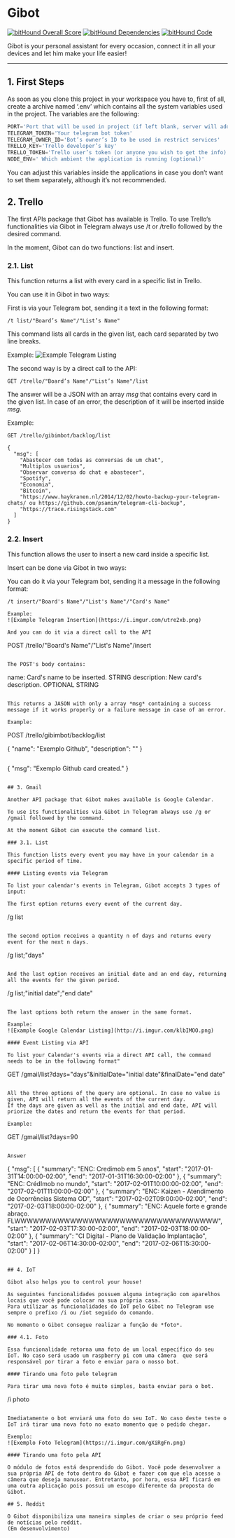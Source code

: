 # Gibot

[![bitHound Overall Score](https://www.bithound.io/github/guiconti/Gibot/badges/score.svg)](https://www.bithound.io/github/guiconti/Gibot)
[![bitHound Dependencies](https://www.bithound.io/github/guiconti/Gibot/badges/dependencies.svg)](https://www.bithound.io/github/guiconti/Gibot/master/dependencies/npm)
[![bitHound Code](https://www.bithound.io/github/guiconti/Gibot/badges/code.svg)](https://www.bithound.io/github/guiconti/Gibot)


Gibot is your personal assistant for every occasion, connect it in all your devices and let him make your life easier!

----
## 1. First Steps


As soon as you clone this project in your workspace you have to, first of all, create a archive named ‘.env’ which contains all the system variables used in the project. The variables are the following:

``` javascript
PORT='Port that will be used in project (if left blank, server will adopt 3101 by default)'
TELEGRAM_TOKEN='Your telegram bot token'
TELEGRAM_OWNER_ID='Bot’s owner’s ID to be used in restrict services'
TRELLO_KEY='Trello developer’s key'
TRELLO_TOKEN='Trello user’s token (or anyone you wish to get the info)'
NODE_ENV=' Which ambient the application is running (optional)'
```


You can adjust this variables inside the applications in case you don’t want to set them separately, although it’s not recommended.

## 2. Trello


The first APIs package that Gibot has available is Trello.
To use Trello’s functionalities via Gibot in Telegram always use /t or /trello followed by the desired command.


In the moment, Gibot can do two functions: list and insert.

### 2.1. List


This function returns a list with every card in a specific list in Trello.


You can use it in Gibot in two ways:

First is via your Telegram bot, sending it a text in the following format:

```
/t list/"Board’s Name"/"List’s Name"
```
This command lists all cards in the given list, each card separated by two line breaks.

Example:
![Example Telegram Listing](http://i.imgur.com/h1RYwkg.png)

The second way is by a direct call to the API:

```
GET /trello/"Board’s Name"/"List’s Name"/list
```
The answer will be a JSON with an array *msg* that contains every card in the given list.
In case of an error, the description of it will be inserted inside *msg*.

Example:

```
GET /trello/gibimbot/backlog/list
```

```
{
  "msg": [
    "Abastecer com todas as conversas de um chat",
    "Multiplos usuarios",
    "Observar conversa do chat e abastecer",
    "Spotify",
    "Economia",
    "Bitcoin",
    "https://www.haykranen.nl/2014/12/02/howto-backup-your-telegram-chats/ ou https://github.com/psamim/telegram-cli-backup",
    "https://trace.risingstack.com"
  ]
}
```

### 2.2. Insert

This function allows the user to insert a new card inside a specific list.

Insert can be done via Gibot in two ways:

You can do it via your Telegram bot, sending it a message in the following format:

```
/t insert/"Board's Name"/"List's Name"/"Card's Name"

Example:
![Example Telegram Insertion](https://i.imgur.com/utre2xb.png)

And you can do it via a direct call to the API

```
POST /trello/"Board's Name"/"List's Name"/insert
```

The POST's body contains:
```
name: Card's name to be inserted. STRING
description: New card's description. OPTIONAL STRING
```

This returns a JASON with only a array *msg* containing a success message if it works properly or a failure message in case of an error.

Example:
```
POST /trello/gibimbot/backlog/list

{
  "name": "Exemplo Github",
	"description": ""
}
```

```
{
  "msg": "Exemplo Github card created."
}
```

## 3. Gmail

Another API package that Gibot makes available is Google Calendar.

To use its functionalities via Gibot in Telegram always use /g or /gmail followed by the command.

At the moment Gibot can execute the command list.

### 3.1. List

This function lists every event you may have in your calendar in a specific period of time.

#### Listing events via Telegram

To list your calendar's events in Telegram, Gibot accepts 3 types of input:

The first option returns every event of the current day.

```
/g list
```

The second option receives a quantity n of days and returns every event for the next n days.

```
/g list;"days"
```

And the last option receives an initial date and an end day, returning all the events for the given period.

```
/g list;"initial date";"end date"
```

The last options both return the answer in the same format.

Example:
![Example Google Calendar Listing](http://i.imgur.com/klbIMOO.png)

#### Event Listing via API

To list your Calendar's events via a direct API call, the command needs to be in the following format"

```
GET /gmail/list?days="days"&initialDate="initial date"&finalDate="end date"
```

All the three options of the query are optional. In case no value is given, API will return all the events of the current day.
If the days are given as well as the initial and end date, API will priorize the dates and return the events for that period.

Example:
```
GET /gmail/list?days=90
```

Answer
```
{
  "msg": [
    {
      "summary": "ENC: Credimob em 5 anos",
      "start": "2017-01-31T14:00:00-02:00",
      "end": "2017-01-31T16:30:00-02:00"
    },
    {
      "summary": "ENC: CrédImob no mundo",
      "start": "2017-02-01T10:00:00-02:00",
      "end": "2017-02-01T11:00:00-02:00"
    },
    {
      "summary": "ENC: Kaizen - Atendimento de Ocorrências Sistema OD",
      "start": "2017-02-02T09:00:00-02:00",
      "end": "2017-02-03T18:00:00-02:00"
    },
    {
      "summary": "ENC: Aquele forte e grande abraço. FLWWWWWWWWWWWWWWWWWWWWWWWWWWWWWWWWW",
      "start": "2017-02-03T17:30:00-02:00",
      "end": "2017-02-03T18:00:00-02:00"
    },
    {
      "summary": "CI Digital - Plano de Validação Implantação",
      "start": "2017-02-06T14:30:00-02:00",
      "end": "2017-02-06T15:30:00-02:00"
    }
  ]
}
```

## 4. IoT

Gibot also helps you to control your house!

As seguintes funcionalidades possuem alguma integração com aparelhos locais que você pode colocar na sua própria casa.
Para utilizar as funcionalidades do IoT pelo Gibot no Telegram use sempre o prefixo /i ou /iot seguido do comando.

No momento o Gibot consegue realizar a função de *foto*.

### 4.1. Foto

Essa funcionalidade retorna uma foto de um local específico do seu IoT. No caso será usado um raspberry pi com uma câmera  que será responsável por tirar a foto e enviar para o nosso bot.

#### Tirando uma foto pelo telegram

Para tirar uma nova foto é muito simples, basta enviar para o bot.

```
/i photo
```

Imediatamente o bot enviará uma foto do seu IoT. No caso deste teste o IoT irá tirar uma nova foto no exato momento que o pedido chegar.

Exemplo:
![Exemplo Foto Telegram](https://i.imgur.com/gXiRgFn.png)

#### Tirando uma foto pela API

O módulo de fotos está desprendido do Gibot. Você pode desenvolver a sua própria API de foto dentro do Gibot e fazer com que ela acesse a câmera que deseja manusear. Entretanto, por hora, essa API ficará em uma outra aplicação pois possui um escopo diferente da proposta do Gibot.

## 5. Reddit

O Gibot disponibiliza uma maneira simples de criar o seu próprio feed de notícias pelo reddit.
(Em desenvolvimento)
